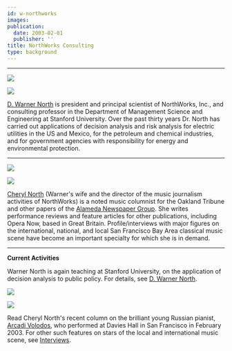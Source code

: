 ```yaml
---
id: w-northworks
images:
publication:
  date: 2003-02-01
  publisher: ''
title: NorthWorks Consulting
type: background
---
```


***

![](/images/titlewarner.gif)

![](/images/warnersm.gif)

[D. Warner North](/background/w-main) is president and principal scientist of NorthWorks, Inc., and consulting professor in the Department of Management Science and Engineering at Stanford University. Over the past thirty years Dr. North has carried out applications of decision analysis and risk analysis for electric utilities in the US and Mexico, for the petroleum and chemical industries, and for government agencies with responsibility for energy and environmental protection.

***

![](/images/titlecheryl.gif)

![](/images/cherylsm.gif)

[Cheryl North](c-main) (Warner's wife and the director of the music journalism activities of NorthWorks) is a noted music columnist for the Oakland Tribune and other papers of the [Alameda Newspaper Group](http://www.insidebayarea.com). She writes performance reviews and feature articles for other publications, including Opera Now, based in Great Britain. Profile/interviews with major figures on the international, national, and local San Francisco Bay Area classical music scene have become an important specialty for which she is in demand.

***

**Current Activities**

Warner North is again teaching at Stanford University, on the application of decision analysis to public policy. For details, see [D. Warner North](/background/w-main).

![](/images/titlegrayvolodos.gif)

![](/images/thmvolodos.jpg)

Read Cheryl North's recent column on the brilliant young Russian pianist, [Arcadi Volodos](c-volodos), who performed at Davies Hall in San Francisco in February 2003. For other such features on stars of the local and international music scene, see [Interviews](c-interviews).


